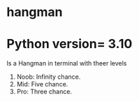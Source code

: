 # hangman
# Python version= 3.10
Is a Hangman in terminal  with theer levels 
1. Noob: Infinity chance.
2. Mid: Five chance.
3. Pro: Three chance.





